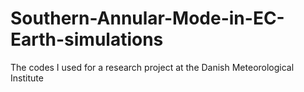 # Southern-Annular-Mode-in-EC-Earth-simulations

The codes I used for a research project at the Danish Meteorological Institute 
